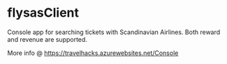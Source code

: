 # flysasClient
Console app for searching tickets with Scandinavian Airlines. Both reward and revenue are supported.

More info @ https://travelhacks.azurewebsites.net/Console
